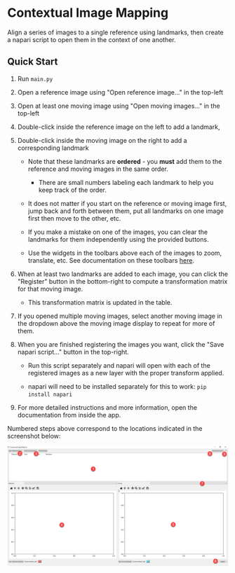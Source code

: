 # Contextual Image Mapping
 Align a series of images to a single reference using landmarks, then create a
 napari script to open them in the context of one another. 

## Quick Start
1. Run `main.py`
2. Open a reference image using "Open reference image..." in the top-left
3. Open at least one moving image using "Open moving images..." in the top-left
4. Double-click inside the reference image on the left to add a landmark,
5. Double-click inside the moving image on the right to add a corresponding landmark
   * Note that these landmarks are **ordered** - you **must** add them to the reference
     and moving images in the same order.
     * There are small numbers labeling each landmark to help you keep track of the order.
     
   * It does not matter if you start on the reference or moving image first, jump
     back and forth between them, put all landmarks on one image first then move to the
     other, etc.
     
   * If you make a mistake on one of the images, you can clear the landmarks for them
     independently using the provided buttons.
     
   * Use the widgets in the toolbars above each of the images to zoom, translate, etc.
     See documentation on these toolbars [here](https://matplotlib.org/3.2.2/users/navigation_toolbar.html).
     
6. When at least two landmarks are added to each image, you can click the "Register" button
in the bottom-right to compute a transformation matrix for that moving image.
   
   * This transformation matrix is updated in the table.
 
7. If you opened multiple moving images, select another moving image in the dropdown above
   the moving image display to repeat for more of them.
   
8. When you are finished registering the images you want, click the "Save napari script..."
button in the top-right.
   
   * Run this script separately and napari will open with each of the registered images as
     a new layer with the proper transform applied.
     
   * napari will need to be installed separately for this to work: `pip install napari`
    
9. For more detailed instructions and more information, open the documentation from inside the
app.
     
Numbered steps above correspond to the locations indicated in the screenshot below:

![The CIM main window.](docs/screenshots/main_window.png)